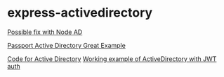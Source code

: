 # express-activedirectory

[Possible fix with Node AD](https://stackoverflow.com/questions/30494383/using-jwt-with-active-directory-authentication-in-nodejs-backend)

[Passport Active Directory Great Example](https://stackoverflow.com/questions/52546650/authenticating-with-passport-js-activedirectory-doesnt-maintain-session)

[Code for Active Directory](https://github.com/rickbergfalk/sqlpad/blob/master/server/auth-strategies/ldap.js)
[Working example of ActiveDirectory with JWT auth](https://github.com/rafael-pardinho/trabalhos-nodejs)